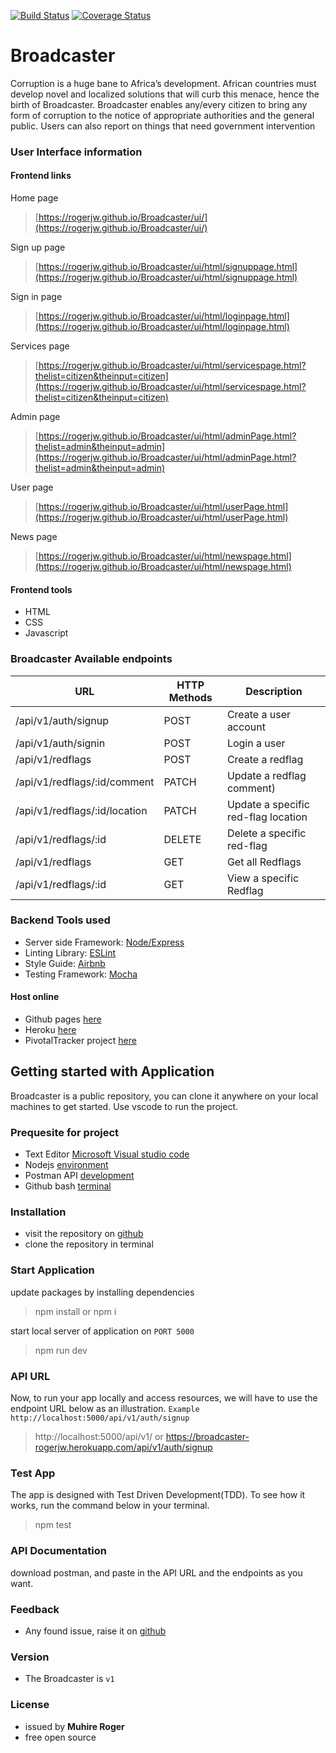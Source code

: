 [![Build Status](https://travis-ci.org/Rogerjw/Broadcaster.svg?branch=develop)](https://travis-ci.org/Rogerjw/Broadcaster)
[![Coverage Status](https://coveralls.io/repos/github/Rogerjw/Broadcaster/badge.svg?branch=develop)](https://coveralls.io/github/Rogerjw/Broadcaster?branch=develop)


# Broadcaster
Corruption is a huge bane to Africa’s development. African countries must develop novel and localized solutions that will curb this menace, hence the birth of Broadcaster. Broadcaster enables any/every citizen to bring any form of corruption to the notice of appropriate authorities and the general public. Users can also report on things that need government intervention

### User Interface information

#### Frontend links

Home page
>[https://rogerjw.github.io/Broadcaster/ui/](https://rogerjw.github.io/Broadcaster/ui/)


Sign up page
>[https://rogerjw.github.io/Broadcaster/ui/html/signuppage.html](https://rogerjw.github.io/Broadcaster/ui/html/signuppage.html)


Sign in page
>[https://rogerjw.github.io/Broadcaster/ui/html/loginpage.html](https://rogerjw.github.io/Broadcaster/ui/html/loginpage.html)

Services page
>[https://rogerjw.github.io/Broadcaster/ui/html/servicespage.html?thelist=citizen&theinput=citizen](https://rogerjw.github.io/Broadcaster/ui/html/servicespage.html?thelist=citizen&theinput=citizen)


Admin page
>[https://rogerjw.github.io/Broadcaster/ui/html/adminPage.html?thelist=admin&theinput=admin](https://rogerjw.github.io/Broadcaster/ui/html/adminPage.html?thelist=admin&theinput=admin)


User page
>[https://rogerjw.github.io/Broadcaster/ui/html/userPage.html](https://rogerjw.github.io/Broadcaster/ui/html/userPage.html)

News page
>[https://rogerjw.github.io/Broadcaster/ui/html/newspage.html](https://rogerjw.github.io/Broadcaster/ui/html/newspage.html)

#### Frontend tools
- HTML
- CSS
- Javascript

### Broadcaster Available endpoints
|     URL     |     HTTP Methods     |     Description     |
| ----------- | -------------------- | ------------------- |
|/api/v1/auth/signup | POST | Create a user account |
|/api/v1/auth/signin |POST  | Login a user |
|/api/v1/redflags|POST| Create a redflag|
|/api/v1/redflags/:id/comment|PATCH|Update a redflag comment)|
|/api/v1/redflags/:id/location|PATCH|Update a specific red-flag location|
|/api/v1/redflags/:id|DELETE|Delete a specific red-flag |
|/api/v1/redflags|GET|Get all Redflags|
|/api/v1/redflags/:id|GET|View a specific Redflag|




### Backend Tools used
 - Server side Framework: [Node/Express](https://expressjs.com/)
 - Linting Library: [ESLint](https://eslint.org/)
 - Style Guide: [Airbnb](https://github.com/airbnb/javascript)
 - Testing Framework: [Mocha](https://mochajs.org/)

#### Host online
 - Github pages [here](https://rogerjw.github.io/Broadcaster/ui/)
 - Heroku [here](https://broadcaster-rogerjw.herokuapp.com/)
 - PivotalTracker project [here](https://www.pivotaltracker.com/n/projects/2408936)


## Getting started with Application
Broadcaster is a public repository, you can clone it anywhere on your local machines to get started. Use vscode to run the project.

### Prequesite for project
- Text Editor [Microsoft Visual studio code](https://code.visualstudio.com/)
- Nodejs [environment](https://nodejs.org/en/)
- Postman API [development](https://www.getpostman.com/)
- Github bash [terminal](https://git-scm.com/downloads) 

### Installation
- visit the repository on [github](https://github.com/Rogerjw/Broadcaster)
- clone the repository in terminal

### Start Application
update packages by installing dependencies
 >npm install or npm i

start local server of application on `PORT 5000`
>npm run dev

### API URL
Now, to run your app locally and access resources, we will have to use the  endpoint URL below as an illustration.
` Example http://localhost:5000/api/v1/auth/signup `
> http://localhost:5000/api/v1/ 
or
https://broadcaster-rogerjw.herokuapp.com/api/v1/auth/signup
### Test App
The app is designed with Test Driven Development(TDD). To see how it works, run the command below in your terminal.
>npm test

### API Documentation
download postman, and paste in the API URL and the endpoints as you want.


### Feedback
- Any found issue, raise it on [github](https://github.com/Rogerjw/Broadcaster/issues)

### Version
- The Broadcaster is `v1`

### License
- issued by **Muhire Roger**
- free open source
